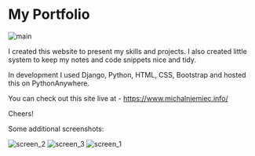 # My Portfolio

![main](https://user-images.githubusercontent.com/59567076/85558411-001c7200-b629-11ea-88ed-27eac498846d.jpg)

I created this website to present my skills and projects. I also created little system to keep my notes and code snippets nice and tidy.

In development I used Django, Python, HTML, CSS, Bootstrap and hosted this on PythonAnywhere.

You can check out this site live at - https://www.michalniemiec.info/

Cheers!

Some additional screenshots:

![screen_2](https://user-images.githubusercontent.com/59567076/85558421-01e63580-b629-11ea-8707-4bac2da88180.jpg)
![screen_3](https://user-images.githubusercontent.com/59567076/85558424-027ecc00-b629-11ea-9053-ad8475b2e20d.jpg)
![screen_1](https://user-images.githubusercontent.com/59567076/85558418-014d9f00-b629-11ea-89d9-3272d57c5f6d.jpg)
